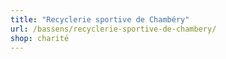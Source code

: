```yaml
---
title: "Recyclerie sportive de Chambéry"
url: /bassens/recyclerie-sportive-de-chambery/
shop: charité
---
```


